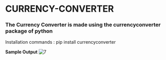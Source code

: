 # CURRENCY-CONVERTER

### The Currency Converter is made using the currencyconverter package of python

Installation commands : pip install currencyconverter

**Sample Output**
![7](https://user-images.githubusercontent.com/55202776/110808073-ad174780-82a9-11eb-924f-a648fd31f97d.jpg)
